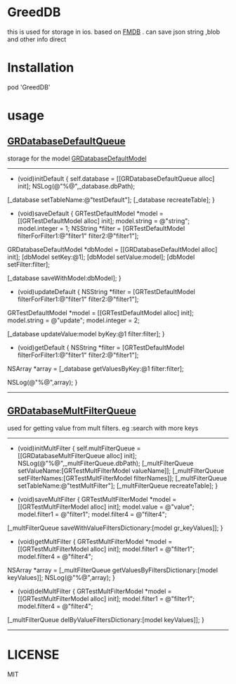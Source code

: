# GreedDB
this is used for storage in ios. based on [FMDB](https://github.com/ccgus/fmdb) . can save json string ,blob and other info direct
# Installation
pod 'GreedDB'
# usage
## [GRDatabaseDefaultQueue](https://github.com/greedlab/GreedDB/blob/master/GreedDB/GRDatabaseDefaultQueue.h)
storage for the model [GRDatabaseDefaultModel](https://github.com/greedlab/GreedDB/blob/master/GreedDB/GRDatabaseDefaultModel.h)
* * *
- (void)initDefault
{
self.database = [[GRDatabaseDefaultQueue alloc] init];
NSLog(@"%@",_database.dbPath);

[_database setTableName:@"testDefault"];
[_database recreateTable];
}

- (void)saveDefault
{
GRTestDefaultModel *model = [[GRTestDefaultModel alloc] init];
model.string = @"string";
model.integer =  1;
NSString *filter = [GRTestDefaultModel filterForFilter1:@"filter1" filter2:@"filter1"];

GRDatabaseDefaultModel *dbModel = [[GRDatabaseDefaultModel alloc] init];
[dbModel setKey:@1];
[dbModel setValue:model];
[dbModel setFilter:filter];

[_database saveWithModel:dbModel];
}

- (void)updateDefault
{
NSString *filter = [GRTestDefaultModel filterForFilter1:@"filter1" filter2:@"filter1"];

GRTestDefaultModel *model = [[GRTestDefaultModel alloc] init];
model.string = @"update";
model.integer =  2;

[_database updateValue:model byKey:@1 filter:filter];
}

- (void)getDefault
{
NSString *filter = [GRTestDefaultModel filterForFilter1:@"filter1" filter2:@"filter1"];

NSArray *array = [_database getValuesByKey:@1 filter:filter];

NSLog(@"%@",array);
}

* * *
## [GRDatabaseMultFilterQueue](https://github.com/greedlab/GreedDB/blob/master/GreedDB/GRDatabaseMultFilterQueue.h)
used for getting value from mult filters. eg :search with more keys
* * *
- (void)initMultFilter
{
self.multFilterQueue = [[GRDatabaseMultFilterQueue alloc] init];
NSLog(@"%@",_multFilterQueue.dbPath);
[_multFilterQueue setValueName:[GRTestMultFilterModel valueName]];
[_multFilterQueue setFilterNames:[GRTestMultFilterModel filterNames]];
[_multFilterQueue setTableName:@"testMultFilter"];
[_multFilterQueue recreateTable];
}

- (void)saveMultFilter
{
GRTestMultFilterModel *model = [[GRTestMultFilterModel alloc] init];
model.value = @"value";
model.filter1 = @"filter1";
model.filter4 = @"filter4";

[_multFilterQueue saveWithValueFiltersDictionary:[model gr_keyValues]];
}

- (void)getMultFilter
{
GRTestMultFilterModel *model = [[GRTestMultFilterModel alloc] init];
model.filter1 = @"filter1";
model.filter4 = @"filter4";

NSArray *array = [_multFilterQueue getValuesByFiltersDictionary:[model keyValues]];
NSLog(@"%@",array);
}

- (void)delMultFilter
{
GRTestMultFilterModel *model = [[GRTestMultFilterModel alloc] init];
model.filter1 = @"filter1";
model.filter4 = @"filter4";

[_multFilterQueue delByValueFiltersDictionary:[model keyValues]];
}
* * *
# LICENSE
MIT
